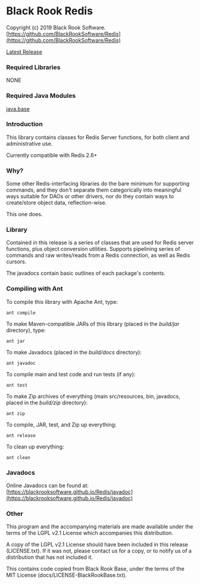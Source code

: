 # Black Rook Redis

Copyright (c) 2019 Black Rook Software.  
[https://github.com/BlackRookSoftware/Redis](https://github.com/BlackRookSoftware/Redis)

[Latest Release](https://github.com/BlackRookSoftware/Redis/releases/latest)

### Required Libraries

NONE

### Required Java Modules

[java.base](https://docs.oracle.com/en/java/javase/11/docs/api/java.base/module-summary.html)  

### Introduction

This library contains classes for Redis Server functions, for both client and administrative use.

Currently compatible with Redis 2.6+

### Why?

Some other Redis-interfacing libraries do the bare minimum for supporting commands, and they don't
separate them categorically into meaningful ways suitable for DAOs or other drivers, nor do they contain
ways to create/store object data, reflection-wise. 

This one does.  

### Library

Contained in this release is a series of classes that are used for Redis server functions, plus
object conversion utilities. Supports pipelining series of commands and raw writes/reads from
a Redis connection, as well as Redis cursors.

The javadocs contain basic outlines of each package's contents.

### Compiling with Ant

To compile this library with Apache Ant, type:

	ant compile

To make Maven-compatible JARs of this library (placed in the *build/jar* directory), type:

	ant jar

To make Javadocs (placed in the *build/docs* directory):

	ant javadoc

To compile main and test code and run tests (if any):

	ant test

To make Zip archives of everything (main src/resources, bin, javadocs, placed in the *build/zip* directory):

	ant zip

To compile, JAR, test, and Zip up everything:

	ant release

To clean up everything:

	ant clean
	
### Javadocs

Online Javadocs can be found at: [https://blackrooksoftware.github.io/Redis/javadoc](https://blackrooksoftware.github.io/Redis/javadoc)

### Other

This program and the accompanying materials are made available under the 
terms of the LGPL v2.1 License which accompanies this distribution.

A copy of the LGPL v2.1 License should have been included in this release (LICENSE.txt).
If it was not, please contact us for a copy, or to notify us of a distribution
that has not included it. 

This contains code copied from Black Rook Base, under the terms of the MIT License (docs/LICENSE-BlackRookBase.txt).

